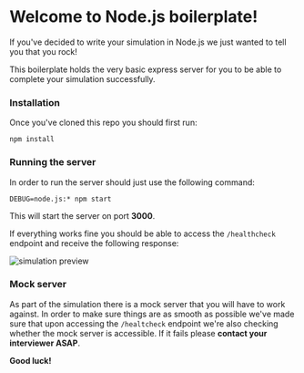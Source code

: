 # Welcome to Node.js boilerplate!

If you've decided to write your simulation in Node.js we just wanted to tell you that you rock!

This boilerplate holds the very basic express server for you to be able to complete your simulation successfully. 

### Installation

Once you've cloned this repo you should first run:

    npm install

### Running the server

In order to run the server should just use the following command: 

    DEBUG=node.js:* npm start

This will start the server on port **3000**.

If everything works fine you should be able to access the `/healthcheck` endpoint and receive the following response:

![simulation preview](https://drive.google.com/uc?id=1BRA4_v_tHWgR1KR2-buYey_82g0KnZlZ)

### Mock server

As part of the simulation there is a mock server that you will have to work against. In order to make sure things are as smooth as possible we've made sure that upon accessing the `/healtcheck` endpoint we're also checking whether the mock server is accessible. If it fails please **contact your interviewer ASAP**.


**Good luck!**
